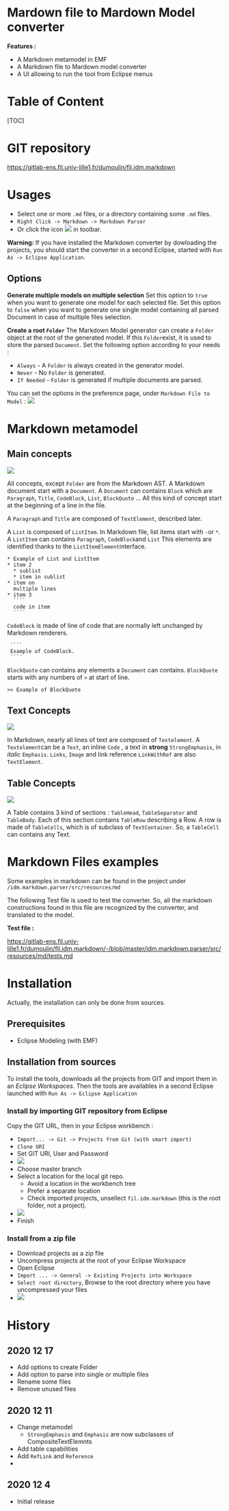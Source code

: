 # Mardown file to Mardown Model converter

**Features :**
- A Markdown metamodel in EMF
- A Markdown file to Mardown model converter
- A UI allowing to run the tool from Eclipse menus

# Table of Content

[TOC]

# GIT repository

https://gitlab-ens.fil.univ-lille1.fr/dumoulin/fil.idm.markdown

# Usages

- Select one or more ``.md`` files, or a directory containing some ``.md`` files.
- ``Right Click -> Markdown -> Markdown Parser``
- Or click the icon ![](assets/README-b11a1a60.png) in toolbar.

**Warning:** If you have installed the Markdown converter by dowloading the projects, you should start the converter in a second Eclipse, started with ``Run As -> Eclipse Application``.

## Options
**Generate multiple models on multiple selection**
Set this option to ``true`` when you want to generate one model for each selected file.
Set this option to ``false`` when you want to generate one single model containing all parsed Document in case of multiple files selection.

**Create a root ``Folder``**
The Markdown Model generator can create a ``Folder`` object at the root of the generated model. If this ``Folder``exist, it is used to store the parsed ``Document``.
Set the following option according to your needs :
- ``Always`` - A ``Folder`` is always created in the generator model.
- ``Never`` - No ``Folder`` is generated.
- ``If Needed`` - ``Folder`` is generated if multiple documents are parsed.

You can set the options in the preference page, under ``Markdown File to Model`` :
![](assets/README-34e2f378.png)

# Markdown metamodel

## Main concepts
![](assets/README-f8c16ce4.png)

All concepts, except ``Folder`` are from the Markdown AST.
A Markdown document start with a ``Document``. A ``Document`` can contains ``Block``
which are ``Paragraph``, ``Title``, ``CodeBlock``, ``List``, ``BlockQuote`` ...
All this kind of concept start at the beginning of a line in the file.

A ``Paragraph`` and ``Title`` are composed of ``TextElement``, described later.

A ``List`` is composed of ``ListItem``. In Markdown file, list items start with ``-``or ``*``.
A ``ListItem`` can contains ``Paragraph``, ``CodeBlock``and ``List`` This elements are identified thanks to the ``ListItemElement``interface.

    * Example of List and ListItem
    * item 2
      * sublist
      * item in sublist
    * item on
      multiple lines
    * item 3
      ````
      code in item
      ````


``CodeBlock`` is made of line of code that are normally left unchanged by Markdown renderers.


     ````
     Example of CodeBlock.
     ````


``BlockQuote`` can contains any elements a ``Document`` can contains. ``BlockQuote`` starts with any numbers of `>` at start of line.

    >> Example of BlockQuote

## Text Concepts
![](assets/README-45187a46.png)

In Markdown, nearly all lines of text are composed of ``Textelement``. A ``Textelement``can be
a ``Text``, an inline ``Code`` , a text in **strong** ``StrongEmphasis``, in *italic* ``Emphasis``. ``Links``, ``Image`` and link reference ``LinkWithRef`` are also ``TextElement``.


## Table Concepts

![](assets/README-618fd2f2.png)

A Table contains 3 kind of sections : ``TableHead``, ``TableSeparator`` and ``TableBody``.
Each of this section contains ``TableRow`` describing a Row.
A row is made of ``TableCells``, which is of subclass of ``TextContainer``. So, a ``TableCell`` can contains any Text.

# Markdown Files examples

Some examples in markdown can be found in the project under ``/idm.markdown.parser/src/resources/md``

The following Test file is used to test the converter.
So, all the markdown constructions found in this file are recognized by the converter, and translated to the model.

**Test file :**

https://gitlab-ens.fil.univ-lille1.fr/dumoulin/fil.idm.markdown/-/blob/master/idm.markdown.parser/src/resources/md/tests.md

# Installation

Actually, the installation can only be done from sources.

## Prerequisites

- Eclipse Modeling (with EMF)


## Installation from sources

To install the tools, downloads all the projects from GIT and import them in an *Eclipse Workspaces*. Then the tools are availables in a second Eclipse launched with  ````Run As -> Eclipse Application````

### Install by importing GIT repository from Eclipse

Copy the GIT URL, then in your Eclipse workbench :
- ``Import... -> Git -> Projects from Git (with smart import)``
- ``Clone URI``
- Set GIT URI, User and Password
- ![](assets/README-ddf95989.png)
- Choose master branch
- Select a location for the local git repo.
  - Avoid a location in the workbench tree
  - Prefer a separate location
  - Check imported projects, unsellect ``fil.idm.markdown`` (this is the root folder, not a project).
- ![](assets/README-27c3511b.png)
- Finish

### Install from a zip file

- Download projects as a zip file
- Uncompress projects at the root of your Eclipse Workspace
- Open Eclipse
- ``Import ... -> General -> Existing Projects into Workspace``
- ``Select root directory``, Browse to the root directory where you have uncompressed your files
- ![](assets/README-13c1c1a3.png)

# History

## 2020 12 17
- Add options to create Folder
- Add option to parse into single or multiple files
- Rename some files
- Remove unused files


## 2020 12 11
- Change metamodel
  - ``StrongEmphasis`` and ``Emphasis`` are now subclasses of CompositeTextElemnts
- Add table capabilities
- Add ``RefLink`` and ``Reference``
-
## 2020 12 4
- Initial release
